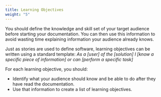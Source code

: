 ```yaml
---
title: Learning Objectives
weight: "5"
---
```


You should define the knowledge and skill set of your target audience before starting your documentation. You can then use this information to avoid wasting time explaining information your audience already knows.

Just as stories are used to define software, learning objectives can be written using a standard template: *As a [user] of the [solution] I [know a specific piece of information] or can [perform a specific task]*


For each learning objective, you should:

* Identify what your audience should know and be able to do after they have read the documentation.
* Use that information to create a list of learning objectives.
